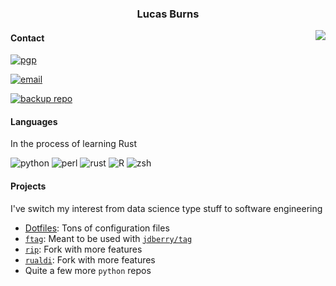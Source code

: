 <h3 align="center">Lucas Burns</h3>

<img align="right" src="https://lmburns.com/gallery/media/small/layers-2.png">

#### Contact

[![pgp](https://img.shields.io/badge/pgp-0xC011CBEF6628B679-313131?style=flat&labelColor=313131&color=313131)](https://github.com/lmburns.gpg)

[![email](https://img.shields.io/badge/email-lmb@lmburns.com-313131?style=flat&labelColor=313131&color=313131)](mailto:lmb@lmburns.com)

[![backup repo](https://img.shields.io/badge/git-git.lmburns.com-313131?style=flat&labelColor=313131&color=313131)](https://git.lmburns.com)

#### Languages

In the process of learning Rust

![python](https://img.shields.io/badge/Python-8%2F10-f79a32?style=flat&labelColor=313131)
![perl](https://img.shields.io/badge/Perl-6.5%2F10-4c96a8?style=flat&labelColor=313131)
![rust](https://img.shields.io/badge/Rust-4.5%2F10-ff5813?style=flat&labelColor=313131)
![R](https://img.shields.io/badge/R-6%2F10-DC3958?style=flat&labelColor=313131)
![zsh](https://img.shields.io/badge/ZSH-10%2F10-819C3B?style=flat&labelColor=313131)

#### Projects

I've switch my interest from data science type stuff to software engineering

* [Dotfiles](https://github.com/lmburns/dotfiles): Tons of configuration files
* [`ftag`](https://github.com/lmburns/ftag): Meant to be used with [`jdberry/tag`](https://github.com/jdberry/tag)
* [`rip`](https://github.com/lmburns/rip): Fork with more features
* [`rualdi`](https://github.com/lmburns/rualdi): Fork with more features
* Quite a few more `python` repos
